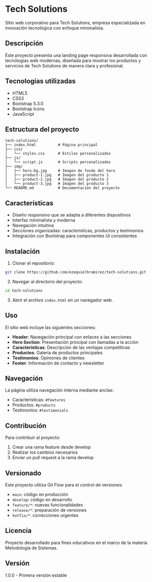 # Tech Solutions

Sitio web corporativo para Tech Solutions, empresa especializada en innovación tecnológica con enfoque minimalista.

## Descripción

Este proyecto presenta una landing page responsiva desarrollada con tecnologías web modernas, diseñada para mostrar los productos y servicios de Tech Solutions de manera clara y profesional.

## Tecnologías utilizadas

- HTML5
- CSS3
- Bootstrap 5.3.0
- Bootstrap Icons
- JavaScript

## Estructura del proyecto

```
tech-solutions/
├── index.html          # Página principal
├── css/
│   └── styles.css      # Estilos personalizados
├── js/
│   └── script.js       # Scripts personalizados
├── img/
│   ├── hero-bg.jpg     # Imagen de fondo del hero
│   ├── product-1.jpg   # Imagen del producto 1
│   ├── product-2.jpg   # Imagen del producto 2
│   └── product-3.jpg   # Imagen del producto 3
└── README.md           # Documentación del proyecto
```

## Características

- Diseño responsivo que se adapta a diferentes dispositivos
- Interfaz minimalista y moderna
- Navegación intuitiva
- Secciones organizadas: características, productos y testimonios
- Integración con Bootstrap para componentes UI consistentes

## Instalación

1. Clonar el repositorio:
```bash
git clone https://github.com/ezequielhramirez/tech-solutions.git
```

2. Navegar al directorio del proyecto:
```bash
cd tech-solutions
```

3. Abrir el archivo `index.html` en un navegador web.

## Uso

El sitio web incluye las siguientes secciones:

- **Header**: Navegación principal con enlaces a las secciones
- **Hero Section**: Presentación principal con llamadas a la acción
- **Características**: Descripción de las ventajas competitivas
- **Productos**: Galería de productos principales
- **Testimonios**: Opiniones de clientes
- **Footer**: Información de contacto y newsletter

## Navegación

La página utiliza navegación interna mediante anclas:
- Características: `#features`
- Productos: `#products`
- Testimonios: `#testimonials`

## Contribución

Para contribuir al proyecto:

1. Crear una rama feature desde develop
2. Realizar los cambios necesarios
3. Enviar un pull request a la rama develop

## Versionado

Este proyecto utiliza Git Flow para el control de versiones:
- `main`: código en producción
- `develop`: código en desarrollo
- `feature/*`: nuevas funcionalidades
- `release/*`: preparación de versiones
- `hotfix/*`: correcciones urgentes

## Licencia

Proyecto desarrollado para fines educativos en el marco de la materia Metodología de Sistemas.

## Versión

1.0.0 - Primera versión estable
